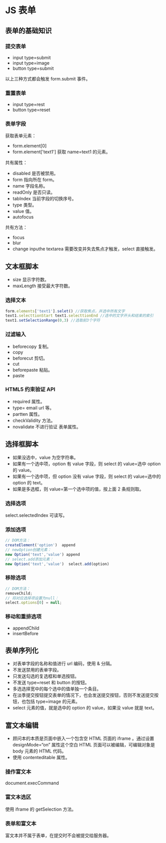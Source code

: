 # JS 表单

## 表单的基础知识

### 提交表单

- input type=submit
- input type=image
- button type=submit

以上三种方式都会触发 form.submit 事件。

### 重置表单

- input type=rest
- button type=reset

### 表单字段

获取表单元素：

- form.element[0]
- form.element['text1'] 获取 name=text1 的元素。

共有属性：

- disabled 是否被禁用。
- form 指向所在 form。
- name 字段名称。
- readOnly 是否只读。
- tabIndex 当前字段的切换序号。
- type 类型。
- value 值。
- autofocus

共有方法：

- focus
- blur
- change inputhe textarea 需要改变并失去焦点才触发，select 直接触发。

## 文本框脚本

- size 显示字符数。
- maxLength 接受最大字符数。

### 选择文本

```js
form.elements['text1'].selet() //获取焦点，并选中所有文字
text1.selecttionStart text1.selecttionEnd //选中的文字开头和结束的索引
text1.setSelectionRange(0,3) //选取前3个字符
```

### 过滤输入

- beforecopy 复制。
- copy
- beforecut 剪切。
- cut
- beforepaste 粘贴。
- paste

### HTML5 约束验证 API

- required 属性。
- type= email url 等。
- partten 属性。
- checkValidity 方法。
- novalidate 不进行验证 表单属性。

## 选择框脚本

- 如果没选中，value 为空字符串。
- 如果有一个选中项，option 有 value 字段，则 select 的 value=选中 option 的 value。
- 如果有一个选中项，但 option 没有 value 字段，则 select 的 value=选中的 option 的 text。
- 如果是多选框，则 value=第一个选中项的值，按上面 2 条规则取。

### 选择选项

select.selectedIndex 可读写。

### 添加选项

```js
// DOM方法：
createElement('option')  append
// newOption创建元素：
new Option('text','value') append
// select.add添加元素：
new Option('text','value')  select.add(option)
```

### 移除选项

```js
// DOM方法：
removeChild;
// 将对应选择项设置为null：
select.options[0] = null;
```

### 移动和重排选项

- appendChild
- insertBefore

## 表单序列化

- 对表单字段的名称和值进行 url 编码，使用 & 分隔。
- 不发送禁用的表单字段。
- 只发送勾选的复选框和单选按钮。
- 不发送 type=reset 和 button 的按钮。
- 多选选择宽中的每个选中的值单独一个条目。
- 在淡季提交按钮提交表单的情况下，也会发送提交按钮，否则不发送提交按钮，也包括 type=image 的元素。
- select 元素的值，就是选中的 option 的 value，如果没 value 就是 text。

## 富文本编辑

- 顾问本的本质是页面中嵌入一个包含空 HTML 页面的 iframe 。通过设置 designMode=“on” 属性这个空白 HTML 页面可以被编辑，可编辑对象是 body 元素的 HTML 代码。
- 使用 contenteditable 属性。

### 操作富文本

document.execCommand

### 富文本选区

使用 iframe 的 getSelection 方法。

### 表单和富文本

富文本并不属于表单，在提交时不会被提交给服务器。
